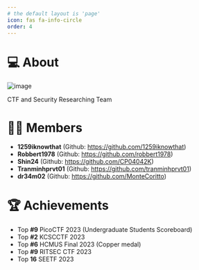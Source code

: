 ```yaml
---
# the default layout is 'page'
icon: fas fa-info-circle
order: 4
---
```


>

# 💻 About

![image](https://user-images.githubusercontent.com/35491855/234513255-2cec1f2a-95f0-4c00-b667-1568de2c7f71.png)

CTF and Security Researching Team

# 👨‍💻 Members
- **1259iknowthat** (Github: https://github.com/1259iknowthat)
- **Robbert1978** (Github: https://github.com/robbert1978)
- **Shin24** (Github: https://github.com/CP04042K)
- **Tranminhprvt01** (Github: https://github.com/tranminhprvt01)
- **dr34m02** (Github: https://github.com/MonteCoritto)


# 🏆 Achievements
- Top **#9** PicoCTF 2023 (Undergraduate Students Scoreboard)
- Top **#2** KCSCCTF 2023
- Top **#6** HCMUS Final 2023 (Copper medal)
- Top **#9** RITSEC CTF 2023
- Top **16** SEETF 2023
